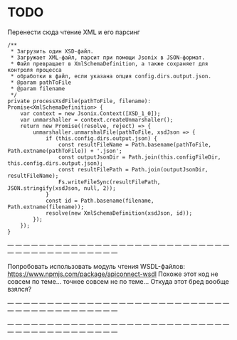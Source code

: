 TODO
====

Перенести сюда чтение XML и его парсинг

	/**
	 * Загрузить один XSD-файл.
	 * Загружает XML-файл, парсит при помощи Jsonix в JSON-формат.
	 * Файл превращает в XmlSchemaDefinition, а также сохраняет для контроля процесса 
	 * обработки в файл, если указана опция config.dirs.output.json.
	 * @param pathToFile 
	 * @param filename 
	 */
	private processXsdFile(pathToFile, filename): Promise<XmlSchemaDefinition> {
		var context = new Jsonix.Context([XSD_1_0]);
		var unmarshaller = context.createUnmarshaller();
		return new Promise((resolve, reject) => {
			unmarshaller.unmarshalFile(pathToFile, xsdJson => {
				if (this.config.dirs.output.json) {
					const resultFileName = Path.basename(pathToFile, Path.extname(pathToFile)) + '.json';
					const outputJsonDir = Path.join(this.configFileDir, this.config.dirs.output.json);
					const resultFilePath = Path.join(outputJsonDir, resultFileName);
					Fs.writeFileSync(resultFilePath, JSON.stringify(xsdJson, null, 2));
				}
				const id = Path.basename(filename, Path.extname(filename));
				resolve(new XmlSchemaDefinition(xsdJson, id));
			});
		});
	}


— — — — — — — — — — — — — — — — — — — — — — — — — — — — — — — — — — — — — — — — — — 



Попробовать использовать модуль чтения WSDL-файлов:
https://www.npmjs.com/package/apiconnect-wsdl
Похоже этот код не совсем по теме... точнее совсем не по теме...
Откуда этот бред вообще взялся?


— — — — — — — — — — — — — — — — — — — — — — — — — — — — — — — — — — — — — — — — — — 



— — — — — — — — — — — — — — — — — — — — — — — — — — — — — — — — — — — — — — — — — — 

